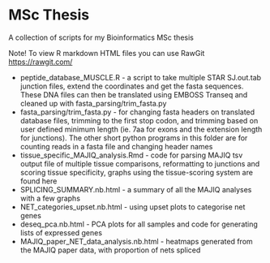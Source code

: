 # MSc Thesis
A collection of scripts for my Bioinformatics MSc thesis

Note! To view R markdown HTML files you can use RawGit https://rawgit.com/

  * peptide_database_MUSCLE.R - a script to take multiple STAR SJ.out.tab junction files, extend the coordinates and get the fasta sequences. These DNA files can then be translated using EMBOSS Transeq and cleaned up with fasta_parsing/trim_fasta.py
  * fasta_parsing/trim_fasta.py - for changing fasta headers on translated database files, trimming to the first stop codon, and trimming based on user defined minimum length (ie. 7aa for exons and the extension length for junctions). The other short python programs in this folder are for counting reads in a fasta file and changing header names
  * tissue_specific_MAJIQ_analysis.Rmd - code for parsing MAJIQ tsv output file of multiple tissue comparisons, reformatting to junctions and scoring tissue specificity, graphs using the tissue-scoring system are found here
  * SPLICING_SUMMARY.nb.html - a summary of all the MAJIQ analyses with a few graphs
  * NET_categories_upset.nb.html - using upset plots to categorise net genes
  * deseq_pca.nb.html - PCA plots for all samples and code for generating lists of expressed genes
  * MAJIQ_paper_NET_data_analysis.nb.html - heatmaps generated from the MAJIQ paper data, with proportion of nets spliced
